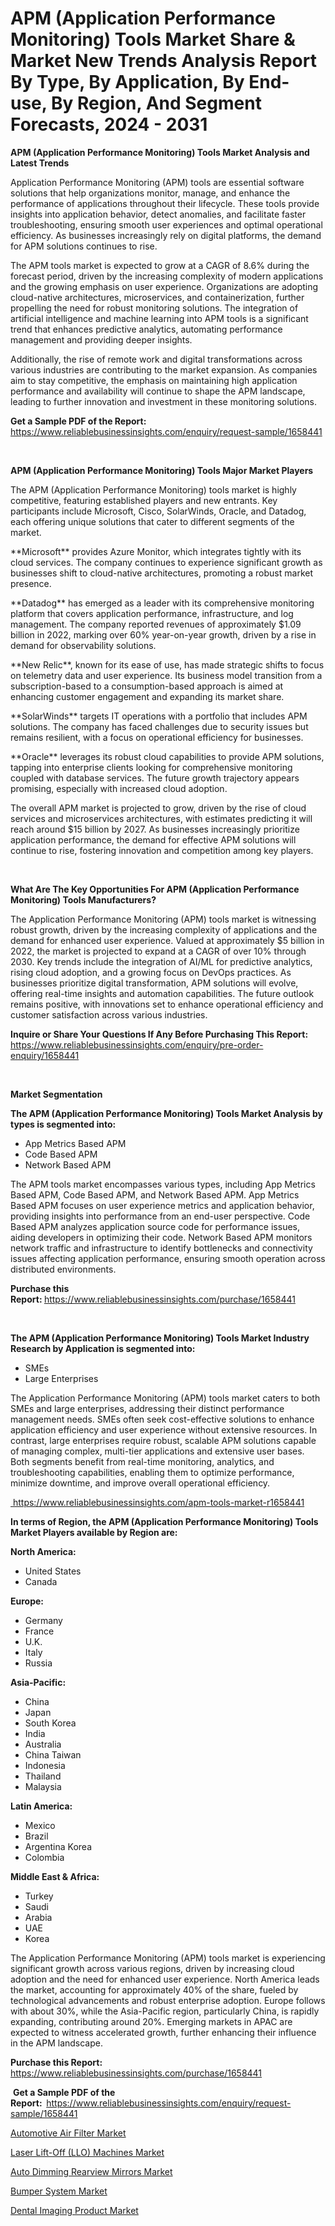 <p><h1>APM (Application Performance Monitoring) Tools Market Share & Market New Trends Analysis Report By Type, By Application, By End-use, By Region, And Segment Forecasts, 2024 - 2031</h1></p><p><strong>APM (Application Performance Monitoring) Tools Market Analysis and Latest Trends</strong></p>
<p><p>Application Performance Monitoring (APM) tools are essential software solutions that help organizations monitor, manage, and enhance the performance of applications throughout their lifecycle. These tools provide insights into application behavior, detect anomalies, and facilitate faster troubleshooting, ensuring smooth user experiences and optimal operational efficiency. As businesses increasingly rely on digital platforms, the demand for APM solutions continues to rise.</p><p>The APM tools market is expected to grow at a CAGR of 8.6% during the forecast period, driven by the increasing complexity of modern applications and the growing emphasis on user experience. Organizations are adopting cloud-native architectures, microservices, and containerization, further propelling the need for robust monitoring solutions. The integration of artificial intelligence and machine learning into APM tools is a significant trend that enhances predictive analytics, automating performance management and providing deeper insights.</p><p>Additionally, the rise of remote work and digital transformations across various industries are contributing to the market expansion. As companies aim to stay competitive, the emphasis on maintaining high application performance and availability will continue to shape the APM landscape, leading to further innovation and investment in these monitoring solutions.</p></p>
<p><strong>Get a Sample PDF of the Report:&nbsp;</strong> <a href="https://www.reliablebusinessinsights.com/enquiry/request-sample/1658441?utm_campaign=1873&utm_medium=2&utm_source=Github&utm_content=ia&utm_term=09122024&utm_id=apm-application-performance-monitoring-tools">https://www.reliablebusinessinsights.com/enquiry/request-sample/1658441</a></p>
<p>&nbsp;</p>
<p><strong>APM (Application Performance Monitoring) Tools Major Market Players</strong></p>
<p><p>The APM (Application Performance Monitoring) tools market is highly competitive, featuring established players and new entrants. Key participants include Microsoft, Cisco, SolarWinds, Oracle, and Datadog, each offering unique solutions that cater to different segments of the market.</p><p>**Microsoft** provides Azure Monitor, which integrates tightly with its cloud services. The company continues to experience significant growth as businesses shift to cloud-native architectures, promoting a robust market presence.</p><p>**Datadog** has emerged as a leader with its comprehensive monitoring platform that covers application performance, infrastructure, and log management. The company reported revenues of approximately $1.09 billion in 2022, marking over 60% year-on-year growth, driven by a rise in demand for observability solutions.</p><p>**New Relic**, known for its ease of use, has made strategic shifts to focus on telemetry data and user experience. Its business model transition from a subscription-based to a consumption-based approach is aimed at enhancing customer engagement and expanding its market share.</p><p>**SolarWinds** targets IT operations with a portfolio that includes APM solutions. The company has faced challenges due to security issues but remains resilient, with a focus on operational efficiency for businesses.</p><p>**Oracle** leverages its robust cloud capabilities to provide APM solutions, tapping into enterprise clients looking for comprehensive monitoring coupled with database services. The future growth trajectory appears promising, especially with increased cloud adoption.</p><p>The overall APM market is projected to grow, driven by the rise of cloud services and microservices architectures, with estimates predicting it will reach around $15 billion by 2027. As businesses increasingly prioritize application performance, the demand for effective APM solutions will continue to rise, fostering innovation and competition among key players.</p></p>
<p>&nbsp;</p>
<p><strong>What Are The Key Opportunities For APM (Application Performance Monitoring) Tools Manufacturers?</strong></p>
<p><p>The Application Performance Monitoring (APM) tools market is witnessing robust growth, driven by the increasing complexity of applications and the demand for enhanced user experience. Valued at approximately $5 billion in 2022, the market is projected to expand at a CAGR of over 10% through 2030. Key trends include the integration of AI/ML for predictive analytics, rising cloud adoption, and a growing focus on DevOps practices. As businesses prioritize digital transformation, APM solutions will evolve, offering real-time insights and automation capabilities. The future outlook remains positive, with innovations set to enhance operational efficiency and customer satisfaction across various industries.</p></p>
<p><strong>Inquire or Share Your Questions If Any Before Purchasing This Report:</strong> <a href="https://www.reliablebusinessinsights.com/enquiry/pre-order-enquiry/1658441?utm_campaign=1873&utm_medium=2&utm_source=Github&utm_content=ia&utm_term=09122024&utm_id=apm-application-performance-monitoring-tools">https://www.reliablebusinessinsights.com/enquiry/pre-order-enquiry/1658441</a></p>
<p>&nbsp;</p>
<p><strong>Market Segmentation</strong></p>
<p><strong>The APM (Application Performance Monitoring) Tools Market Analysis by types is segmented into:</strong></p>
<p><ul><li>App Metrics Based APM</li><li>Code Based APM</li><li>Network Based APM</li></ul></p>
<p><p>The APM tools market encompasses various types, including App Metrics Based APM, Code Based APM, and Network Based APM. App Metrics Based APM focuses on user experience metrics and application behavior, providing insights into performance from an end-user perspective. Code Based APM analyzes application source code for performance issues, aiding developers in optimizing their code. Network Based APM monitors network traffic and infrastructure to identify bottlenecks and connectivity issues affecting application performance, ensuring smooth operation across distributed environments.</p></p>
<p><strong>Purchase this Report:&nbsp;</strong><a href="https://www.reliablebusinessinsights.com/purchase/1658441?utm_campaign=1873&utm_medium=2&utm_source=Github&utm_content=ia&utm_term=09122024&utm_id=apm-application-performance-monitoring-tools">https://www.reliablebusinessinsights.com/purchase/1658441</a></p>
<p>&nbsp;</p>
<p><strong>The APM (Application Performance Monitoring) Tools Market Industry Research by Application is segmented into:</strong></p>
<p><ul><li>SMEs</li><li>Large Enterprises</li></ul></p>
<p><p>The Application Performance Monitoring (APM) tools market caters to both SMEs and large enterprises, addressing their distinct performance management needs. SMEs often seek cost-effective solutions to enhance application efficiency and user experience without extensive resources. In contrast, large enterprises require robust, scalable APM solutions capable of managing complex, multi-tier applications and extensive user bases. Both segments benefit from real-time monitoring, analytics, and troubleshooting capabilities, enabling them to optimize performance, minimize downtime, and improve overall operational efficiency.</p></p>
<p><a href="https://www.reliablebusinessinsights.com/apm-tools-market-r1658441?utm_campaign=1873&utm_medium=2&utm_source=Github&utm_content=ia&utm_term=09122024&utm_id=apm-application-performance-monitoring-tools">&nbsp;https://www.reliablebusinessinsights.com/apm-tools-market-r1658441</a></p>
<p><strong>In terms of Region, the APM (Application Performance Monitoring) Tools Market Players available by Region are:</strong></p>
<p>
    <p> <strong> North America: </strong>
        <ul>
            <li>United States</li>
            <li>Canada</li>
        </ul>
        </p> 
    <p> <strong> Europe: </strong>
        <ul>
            <li>Germany</li>
            <li>France</li>
            <li>U.K.</li>
            <li>Italy</li>
            <li>Russia</li>
        </ul>
        </p> 
    <p> <strong> Asia-Pacific: </strong>
        <ul>
            <li>China</li>
            <li>Japan</li>
            <li>South Korea</li>
            <li>India</li>
            <li>Australia</li>
            <li>China Taiwan</li>
            <li>Indonesia</li>
            <li>Thailand</li>
            <li>Malaysia</li>
        </ul>
        </p> 
    <p> <strong> Latin America: </strong>
        <ul>
            <li>Mexico</li>
            <li>Brazil</li>
            <li>Argentina Korea</li>
            <li>Colombia</li>
        </ul>
        </p> 
    <p> <strong> Middle East & Africa: </strong>
        <ul>
            <li>Turkey</li>
            <li>Saudi</li>
            <li>Arabia</li>
            <li>UAE</li>
            <li>Korea</li>
        </ul>
    </p>
    </p>
<p><p>The Application Performance Monitoring (APM) tools market is experiencing significant growth across various regions, driven by increasing cloud adoption and the need for enhanced user experience. North America leads the market, accounting for approximately 40% of the share, fueled by technological advancements and robust enterprise adoption. Europe follows with about 30%, while the Asia-Pacific region, particularly China, is rapidly expanding, contributing around 20%. Emerging markets in APAC are expected to witness accelerated growth, further enhancing their influence in the APM landscape.</p></p>
<p><strong>Purchase this Report: </strong><a href="https://www.reliablebusinessinsights.com/purchase/1658441?utm_campaign=1873&utm_medium=2&utm_source=Github&utm_content=ia&utm_term=09122024&utm_id=apm-application-performance-monitoring-tools">https://www.reliablebusinessinsights.com/purchase/1658441</a></p>
<p>&nbsp;<strong>Get a Sample PDF of the Report:&nbsp;&nbsp;</strong><a href="https://www.reliablebusinessinsights.com/enquiry/request-sample/1658441?utm_campaign=1873&utm_medium=2&utm_source=Github&utm_content=ia&utm_term=09122024&utm_id=apm-application-performance-monitoring-tools">https://www.reliablebusinessinsights.com/enquiry/request-sample/1658441</a></p>
<p><strong></strong></p>
<p><p><a href="https://www.linkedin.com/pulse/size-globalautomotive-air-filter-market-compounded-annual-zlwce?utm_campaign=1873&utm_medium=2&utm_source=Github&utm_content=ia&utm_term=09122024&utm_id=apm-application-performance-monitoring-tools">Automotive Air Filter Market</a></p><p><a href="https://github.com/millionkaryn68/Market-Research-Report-List-1/blob/main/laser-lift-off-llo-machines-market.md?utm_campaign=1873&utm_medium=2&utm_source=Github&utm_content=ia&utm_term=09122024&utm_id=apm-application-performance-monitoring-tools">Laser Lift-Off (LLO) Machines Market</a></p><p><a href="https://www.linkedin.com/pulse/auto-dimming-rearview-mirrors-market-segmentation-geographical-0pnie?utm_campaign=1873&utm_medium=2&utm_source=Github&utm_content=ia&utm_term=09122024&utm_id=apm-application-performance-monitoring-tools">Auto Dimming Rearview Mirrors Market</a></p><p><a href="https://www.linkedin.com/pulse/bumper-system-market-report-historical-trends-future-projections-wqive?utm_campaign=1873&utm_medium=2&utm_source=Github&utm_content=ia&utm_term=09122024&utm_id=apm-application-performance-monitoring-tools">Bumper System Market</a></p><p><a href="https://github.com/JubayerMia832/Market-Research-Report-List-1/blob/main/dental-imaging-product-market.md?utm_campaign=1873&utm_medium=2&utm_source=Github&utm_content=ia&utm_term=09122024&utm_id=apm-application-performance-monitoring-tools">Dental Imaging Product Market</a></p></p>